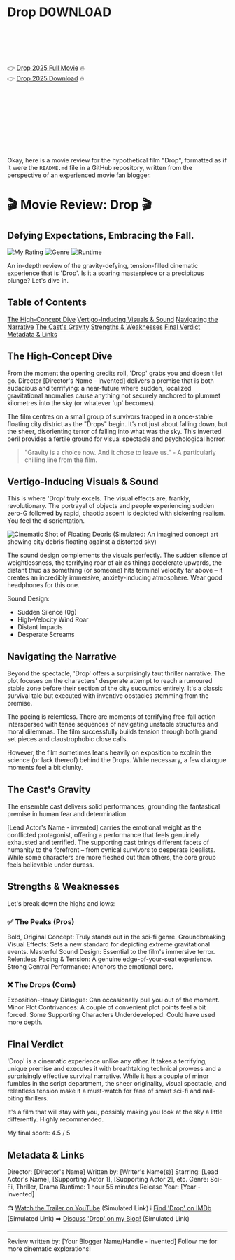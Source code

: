 # Drop D0WNL0AD

<br><br><br><br>


👉 <a href="https://Francisco-highscameryr1979.github.io/zyvrdlmokl/">Drop 2025 Full Movie</a> 🔥
<br>
👉 <a href="https://Francisco-highscameryr1979.github.io/zyvrdlmokl/">Drop 2025 Download</a> 🔥


<br><br><br><br><br><br><br><br>


Okay, here is a movie review for the hypothetical film "Drop", formatted as if it were the `README.md` file in a GitHub repository, written from the perspective of an experienced movie fan blogger.


# 🎬 Movie Review: Drop 🎬

## Defying Expectations, Embracing the Fall.

![My Rating](https://img.shields.io/badge/My%20Rating-4.5%20%2F%205-green)
![Genre](https://img.shields.io/badge/Genre-Sci--Fi%20%7C%20Thriller%20%7C%20Drama-blue)
![Runtime](https://img.shields.io/badge/Runtime-115%20minutes-lightgrey)

An in-depth review of the gravity-defying, tension-filled cinematic experience that is 'Drop'. Is it a soaring masterpiece or a precipitous plunge? Let's dive in.

## Table of Contents
   [The High-Concept Dive](#the-high-concept-dive)
   [Vertigo-Inducing Visuals & Sound](#vertigo-inducing-visuals--sound)
   [Navigating the Narrative](#navigating-the-narrative)
   [The Cast's Gravity](#the-casts-gravity)
   [Strengths & Weaknesses](#strengths--weaknesses)
   [Final Verdict](#final-verdict)
   [Metadata & Links](#metadata--links)

## The High-Concept Dive

From the moment the opening credits roll, 'Drop' grabs you and doesn't let go. Director [Director's Name - invented] delivers a premise that is both audacious and terrifying: a near-future where sudden, localized gravitational anomalies cause anything not securely anchored to plummet kilometres into the sky (or whatever 'up' becomes).

The film centres on a small group of survivors trapped in a once-stable floating city district as the "Drops" begin. It’s not just about falling down, but the sheer, disorienting terror of falling into what was the sky. This inverted peril provides a fertile ground for visual spectacle and psychological horror.

> "Gravity is a choice now. And it chose to leave us." - A particularly chilling line from the film.

## Vertigo-Inducing Visuals & Sound

This is where 'Drop' truly excels. The visual effects are, frankly, revolutionary. The portrayal of objects and people experiencing sudden zero-G followed by rapid, chaotic ascent is depicted with sickening realism. You feel the disorientation.

![Cinematic Shot of Floating Debris](https://example.com/drop_visuals_concept.jpg)
(Simulated: An imagined concept art showing city debris floating against a distorted sky)

The sound design complements the visuals perfectly. The sudden silence of weightlessness, the terrifying roar of air as things accelerate upwards, the distant thud as something (or someone) hits terminal velocity far above – it creates an incredibly immersive, anxiety-inducing atmosphere. Wear good headphones for this one.


Sound Design:
- Sudden Silence (0g)
- High-Velocity Wind Roar
- Distant Impacts
- Desperate Screams


## Navigating the Narrative

Beyond the spectacle, 'Drop' offers a surprisingly taut thriller narrative. The plot focuses on the characters' desperate attempt to reach a rumoured stable zone before their section of the city succumbs entirely. It's a classic survival tale but executed with inventive obstacles stemming from the premise.

The pacing is relentless. There are moments of terrifying free-fall action interspersed with tense sequences of navigating unstable structures and moral dilemmas. The film successfully builds tension through both grand set pieces and claustrophobic close calls.

However, the film sometimes leans heavily on exposition to explain the science (or lack thereof) behind the Drops. While necessary, a few dialogue moments feel a bit clunky.

## The Cast's Gravity

The ensemble cast delivers solid performances, grounding the fantastical premise in human fear and determination.

   [Lead Actor's Name - invented] carries the emotional weight as the conflicted protagonist, offering a performance that feels genuinely exhausted and terrified.
   The supporting cast brings different facets of humanity to the forefront – from cynical survivors to desperate idealists. While some characters are more fleshed out than others, the core group feels believable under duress.

## Strengths & Weaknesses

Let's break down the highs and lows:

### ✅ The Peaks (Pros)
   Bold, Original Concept: Truly stands out in the sci-fi genre.
   Groundbreaking Visual Effects: Sets a new standard for depicting extreme gravitational events.
   Masterful Sound Design: Essential to the film's immersive terror.
   Relentless Pacing & Tension: A genuine edge-of-your-seat experience.
   Strong Central Performance: Anchors the emotional core.

### ❌ The Drops (Cons)
   Exposition-Heavy Dialogue: Can occasionally pull you out of the moment.
   Minor Plot Contrivances: A couple of convenient plot points feel a bit forced.
   Some Supporting Characters Underdeveloped: Could have used more depth.

## Final Verdict

'Drop' is a cinematic experience unlike any other. It takes a terrifying, unique premise and executes it with breathtaking technical prowess and a surprisingly effective survival narrative. While it has a couple of minor fumbles in the script department, the sheer originality, visual spectacle, and relentless tension make it a must-watch for fans of smart sci-fi and nail-biting thrillers.

It's a film that will stay with you, possibly making you look at the sky a little differently. Highly recommended.

My final score: 4.5 / 5

## Metadata & Links

   Director: [Director's Name]
   Written by: [Writer's Name(s)]
   Starring: [Lead Actor's Name], [Supporting Actor 1], [Supporting Actor 2], etc.
   Genre: Sci-Fi, Thriller, Drama
   Runtime: 1 hour 55 minutes
   Release Year: [Year - invented]

📺 [Watch the Trailer on YouTube](https://www.youtube.com/watch?v=example_drop_trailer) (Simulated Link)
ℹ️ [Find 'Drop' on IMDb](https://www.imdb.com/title/tt_example_drop) (Simulated Link)
➡️ [Discuss 'Drop' on my Blog!](https://myawesomefilmreviewblog.com/drop-review) (Simulated Link)

---

Review written by: [Your Blogger Name/Handle - invented]
Follow me for more cinematic explorations!


